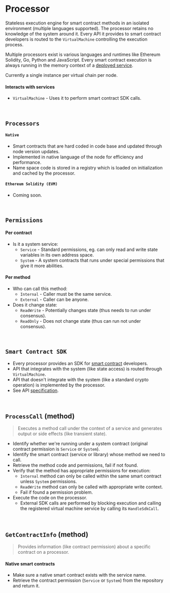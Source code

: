 # Processor

Stateless execution engine for smart contract methods in an isolated environment (multiple languages supported). The processor retains no knowledge of the system around it. Every API it provides to smart contract developers is routed to the `VirtualMachine` controlling the execution process.

Multiple processors exist is various languages and runtimes like Ethereum Solidity, Go, Python and JavaScript. Every smart contract execution is always running in the memory context of a [deployed service](../../terminology.md).

Currently a single instance per virtual chain per node.

#### Interacts with services

* `VirtualMachine` - Uses it to perform smart contract SDK calls.

&nbsp;
## `Processors`

#### `Native`
* Smart contracts that are hard coded in code base and updated through node version updates.
* Implemented in native language of the node for efficiency and performance.
* Name space code is stored in a registry which is loaded on initialization and cached by the processor.

#### `Ethereum Solidity (EVM)`
* Coming soon.

&nbsp;
## `Permissions`

#### Per contract
* Is it a system service:
  * `Service` - Standard permissions, eg. can only read and write state variables in its own address space.
  * `System` - A system contracts that runs under special permissions that give it more abilities.

#### Per method
* Who can call this method:
  * `Internal` - Caller must be the same service.
  * `External` - Caller can be anyone.
* Does it change state:
  * `ReadWrite` - Potentially changes state (thus needs to run under consensus).
  * `ReadOnly` - Does not change state (thus can run not under consensus).

&nbsp;
## `Smart Contract SDK`

* Every processor provides an SDK for [smart contract](../../terminology.md) developers.
* API that integrates with the system (like state access) is routed through `VirtualMachine`.
* API that doesn't integrate with the system (like a standard crypto operation) is implemented by the processor.
* See API [specification](../smart-contracts/sdk/api.md).

&nbsp;
## `ProcessCall` (method)

> Executes a method call under the context of a service and generates output or side effects (like transient state).

* Identify whether we're running under a system contract (original contract permission is `Service` or `System`).
* Identify the smart contract (service or library) whose method we need to call.
* Retrieve the method code and permissions, fail if not found.
* Verify that the method has appropriate permissions for execution:
  * `Internal` method can only be called within the same smart contract unless `System` permissions.
  * `ReadWrite` method can only be called with appropriate write context.
  * Fail if found a permission problem.
* Execute the code on the processor.
  * External SDK calls are performed by blocking execution and calling the registered virtual machine service by calling its `HandleSdkCall`.

&nbsp;
## `GetContractInfo` (method)

> Provides information (like contract permission) about a specific contract on a processor.

#### Native smart contracts
* Make sure a native smart contract exists with the service name.
* Retrieve the contract permission (`Service` or `System`) from the repository and return it.


<!-- TODO: oded add the diagrams again

&nbsp;
![alt text][processor_interface] <br/><br/>

[processor_interface]: ../_img/processor_interface.png "VM - Processor Interface"

-->
